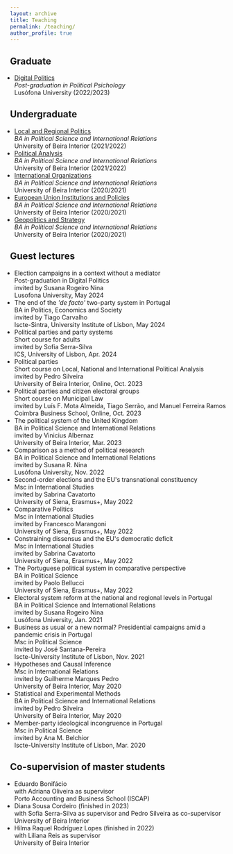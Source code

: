 ```yaml
---
layout: archive
title: Teaching
permalink: /teaching/
author_profile: true
---
```


<style>
  ul {
    padding-left: 15px; /* Diminua este valor para reduzir o espaçamento à esquerda */
  }
  
  ul li {
    margin-left: -5px; /* Diminua este valor para reduzir o espaçamento à esquerda dos itens */
  }
</style>

## Graduate

- [Digital Politics](https://www.dropbox.com/s/v7wrnwpbf76ft63/Syllabus_Politica_Digital.pdf?dl=0)<br>
  <i>Post-graduation in Political Psichology</i><br>
  Lusófona University (2022/2023)


## Undergraduate

- [Local and Regional Politics](https://www.dropbox.com/s/uz7d5ii73ro6klh/Syllabus_PRA.pdf?dl=0)<br>
  <i>BA in Political Science and International Relations</i><br>
  University of Beira Interior (2021/2022)
- [Political Analysis](https://www.dropbox.com/s/469qqqelom5qxsh/Syllabus.pdf?dl=0)<br>
  <i>BA in Political Science and International Relations</i><br>
  University of Beira Interior (2021/2022)
- [International Organizations](https://www.dropbox.com/s/ik3lvmeuk5ncncm/Syllabus.pdf?dl=0)<br>
  <i>BA in Political Science and International Relations</i><br>
  University of Beira Interior (2020/2021)
- [European Union Institutions and Policies](https://www.dropbox.com/s/ozncj6a9ifbtsks/FUC%20IPUE%202020-2021.pdf?dl=0)<br>
  <i>BA in Political Science and International Relations</i><br>
  University of Beira Interior (2020/2021)
- [Geopolitics and Strategy](https://www.dropbox.com/s/iq8erfamo2fito3/FUC%20Geopol%C3%ADtica%20e%20Estrat%C3%A9gia%202020%3A2021.pdf?dl=0)<br>
  <i>BA in Political Science and International Relations</i><br>
  University of Beira Interior (2020/2021)


## Guest lectures

- Election campaigns in a context without a mediator<br>
  Post-graduation in Digital Politics<br>
  invited by Susana Rogeiro Nina<br>
  Lusofona University, May 2024<br>
- The end of the <i>'de facto'</i> two-party system in Portugal<br>
  BA in Politics, Economics and Society<br>
  invited by Tiago Carvalho<br>
  Iscte-Sintra, University Institute of Lisbon, May 2024<br>
- Political parties and party systems<br>
  Short course for adults<br>
  invited by Sofia Serra-Silva<br>
  ICS, University of Lisbon, Apr. 2024<br>
- Political parties<br>
  Short course on Local, National and International Political Analysis<br>
  invited by Pedro Silveira<br>
  University of Beira Interior, Online, Oct. 2023<br>
- Political parties and citizen electoral groups<br>
  Short course on Municipal Law<br>
  invited by Luís F. Mota Almeida, Tiago Serrão, and Manuel Ferreira Ramos<br>
  Coimbra Business School, Online, Oct. 2023<br>
- The political system of the United Kingdom<br>
  BA in Political Science and International Relations<br>
  invited by Vinicius Albernaz<br>
  University of Beira Interior, Mar. 2023<br>
- Comparison as a method of political research<br>
  BA in Political Science and International Relations<br>
  invited by Susana R. Nina<br>
  Lusófona University, Nov. 2022<br>
- Second-order elections and the EU's transnational constituency<br>
  Msc in International Studies<br>
  invited by Sabrina Cavatorto<br>
  University of Siena, Erasmus+, May 2022<br>
- Comparative Politics<br>
  Msc in International Studies<br>
  invited by Francesco Marangoni<br>
  University of Siena, Erasmus+, May 2022<br>
- Constraining dissensus and the EU's democratic deficit<br>
  Msc in International Studies<br>
  invited by Sabrina Cavatorto<br>
  University of Siena, Erasmus+, May 2022<br>
- The Portuguese political system in comparative perspective<br>
  BA in Political Science<br>
  invited by Paolo Bellucci<br>
  University of Siena, Erasmus+, May 2022<br>
- Electoral system reform at the national and regional levels in Portugal<br>
  BA in Political Science and International Relations<br>
  invited by Susana Rogeiro Nina<br>
  Lusófona University, Jan. 2021<br>
- Business as usual or a new normal? Presidential campaigns amid a pandemic crisis in Portugal<br>
  Msc in Political Science<br>
  invited by José Santana-Pereira<br>
  Iscte-University Institute of Lisbon, Nov. 2021<br>
- Hypotheses and Causal Inference<br>
  Msc in International Relations<br>
  invited by Guilherme Marques Pedro<br>
  University of Beira Interior, May 2020<br>
- Statistical and Experimental Methods<br>
  BA in Political Science and International Relations<br>
  invited by Pedro Silveira<br>
  University of Beira Interior, May 2020<br>
- Member-party ideological incongruence in Portugal<br>
  Msc in Political Science<br>
  invited by Ana M. Belchior<br>
  Iscte-University Institute of Lisbon, Mar. 2020<br>


## Co-supervision of master students

- Eduardo Bonifácio <br>
  with Adriana Oliveira as supervisor<br>
  Porto Accounting and Business School (ISCAP)<br>
- Diana Sousa Cordeiro (finished in 2023) <br>
  with Sofia Serra-Silva as supervisor and Pedro Silveira as co-supervisor<br>
  University of Beira Interior <br>
- Hilma Raquel Rodríguez Lopes (finished in 2022) <br>
  with Liliana Reis as supervisor<br>
  University of Beira Interior <br>
